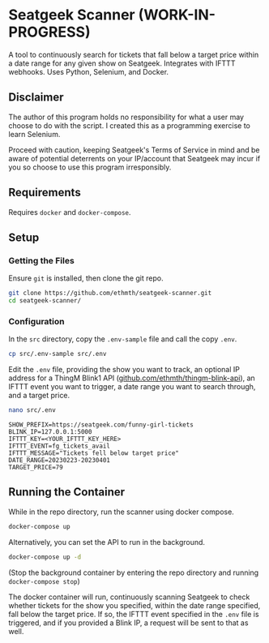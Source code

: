 # Seatgeek Scanner (WORK-IN-PROGRESS)

A tool to continuously search for tickets that fall below a target price within a date range for any given show on Seatgeek. Integrates with IFTTT webhooks. Uses Python, Selenium, and Docker.

## Disclaimer

The author of this program holds no responsibility for what a user may choose to do with the script. I created this as a programming exercise to learn Selenium.

Proceed with caution, keeping Seatgeek's Terms of Service in mind and be aware of potential deterrents on your IP/account that Seatgeek may incur if you so choose to use this program irresponsibly.

## Requirements

Requires `docker` and `docker-compose`.

## Setup

### Getting the Files

Ensure `git` is installed, then clone the git repo.

```sh
git clone https://github.com/ethmth/seatgeek-scanner.git
cd seatgeek-scanner/
```

### Configuration

In the `src` directory, copy the `.env-sample` file and call the copy `.env`.

```sh
cp src/.env-sample src/.env
```

Edit the `.env` file, providing the show you want to track, an optional IP address for a ThingM Blink1 API ([github.com/ethmth/thingm-blink-api](https://github.com/ethmth/thingm-blink-api)), an IFTTT event you want to trigger, a date range you want to search through, and a target price.

```sh
nano src/.env
```

```
SHOW_PREFIX=https://seatgeek.com/funny-girl-tickets
BLINK_IP=127.0.0.1:5000
IFTTT_KEY=<YOUR_IFTTT_KEY_HERE>
IFTTT_EVENT=fg_tickets_avail
IFTTT_MESSAGE="Tickets fell below target price"
DATE_RANGE=20230223-20230401
TARGET_PRICE=79
```

## Running the Container

While in the repo directory, run the scanner using docker compose.

```sh
docker-compose up
```

Alternatively, you can set the API to run in the background.

```sh
docker-compose up -d
```

(Stop the background container by entering the repo directory and running `docker-compose stop`)

The docker container will run, continuously scanning Seatgeek to check whether tickets for the show you specified, within the date range specified, fall below the target price. If so, the IFTTT event specified in the `.env` file is triggered, and if you provided a Blink IP, a request will be sent to that as well.
